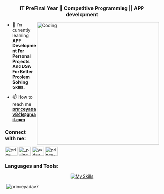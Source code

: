 
<h3 align="center">IT PreFinal Year || Competitive Programming || APP development</h3>

<img align="right" alt="Coding" width="400" src="https://cdn.vox-cdn.com/thumbor/SiIyeqmKIJGcOJccz94pHgwmgvQ=/0x0:1400x1400/1200x800/filters:focal(588x588:812x812):no_upscale()/cdn.vox-cdn.com/uploads/chorus_image/image/68837730/poptart1redrainbowfix_1.0.gif">

- 🌱 I’m currently learning **APP Development For Personal Projects And DSA For Better Problem Solving Skills.**

- 📫 How to reach me **princeyadav841@gmail.com**

<h3 align="left">Connect with me:</h3>
<p align="left">

<a href="https://www.linkedin.com/in/prince-yadav-393139227/" target="blank"><img align="center" src="https://raw.githubusercontent.com/rahuldkjain/github-profile-readme-generator/master/src/images/icons/Social/linked-in-alt.svg" alt="price yadav" height="30" width="40" /></a>
<a href="https://instagram.com/_priince7" target="blank"><img align="center" src="https://raw.githubusercontent.com/rahuldkjain/github-profile-readme-generator/master/src/images/icons/Social/instagram.svg" alt="_priince7" height="30" width="40" /></a>
<a href="https://www.codechef.com/users/yadav_prince" target="blank"><img align="center" src="https://cdn.jsdelivr.net/npm/simple-icons@3.1.0/icons/codechef.svg" alt="yadav_prince" height="30" width="40" /></a>
<a href="https://codeforces.com/profile/prince-yadav" target="blank"><img align="center" src="https://raw.githubusercontent.com/rahuldkjain/github-profile-readme-generator/master/src/images/icons/Social/codeforces.svg" alt="prince-yadav" height="30" width="40" /></a>
</p>

<h3 align="left">Languages and Tools:</h3>

<p align="center">
  <a href="https://skillicons.dev">
    <img src="https://skillicons.dev/icons?i=python,c,cpp,kotlin,dart,androidstudio,flutter,html,css,vscode,git,github,powershell,stackoverflow,firebase,sqlite,mysql, powerbi&perline=10&theme=light" alt="My Skills" />
  </a>
</p>


<p>&nbsp;<img align="center" src="https://github-readme-stats.vercel.app/api?username=princeyadav7&show_icons=true&locale=en&theme=radical" alt="princeyadav7" /></p>
